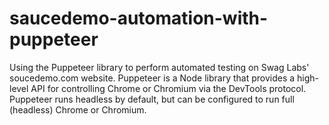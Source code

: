 # saucedemo-automation-with-puppeteer
Using the Puppeteer library to perform automated testing on Swag Labs' soucedemo.com website. Puppeteer is a Node library that provides a high-level API for controlling Chrome or Chromium via the DevTools protocol. Puppeteer runs headless by default, but can be configured to run full (headless) Chrome or Chromium.
